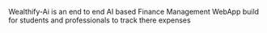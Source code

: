 Wealthify-Ai is an end to end AI based Finance Management WebApp build for students and professionals to track there expenses
